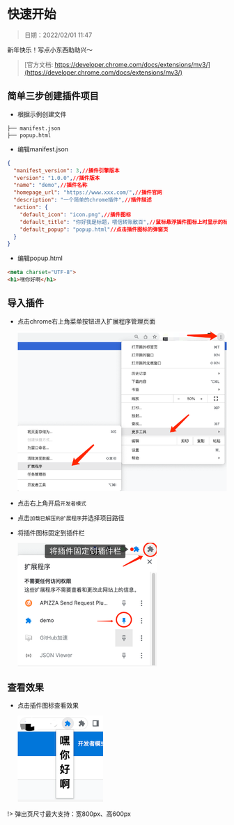 # 快速开始

> 日期：2022/02/01 11:47 

新年快乐！写点小东西助助兴～

> [官方文档: https://developer.chrome.com/docs/extensions/mv3/](https://developer.chrome.com/docs/extensions/mv3/)

## 简单三步创建插件项目

- 根据示例创建文件
```
├── manifest.json
├── popup.html
```
- 编辑manifest.json
```json
{
  "manifest_version": 3,//插件引擎版本
  "version": "1.0.0",//插件版本
  "name": "demo",//插件名称
  "homepage_url": "https://www.xxx.com/",//插件官网
  "description": "一个简单的chrome插件",//插件描述
  "action": {
    "default_icon": "icon.png",//插件图标
    "default_title": "你好我是标题，喂信转账散百",//鼠标悬浮插件图标上时显示的标题
    "default_popup": "popup.html"//点击插件图标的弹窗页
  }
}
```

- 编辑popup.html

```html
<meta charset="UTF-8">
<h1>嘿你好啊</h1>
```


## 导入插件

- 点击chrome右上角菜单按钮进入扩展程序管理页面

  ![img.png](img/菜单进入.png)

- 点击右上角开启`开发者模式`

- 点击`加载已解压的扩展程序`并选择项目路径

- 将插件图标固定到插件栏
  
  ![img.png](img/固定到插件栏.png)

## 查看效果

- 点击插件图标查看效果

  ![img_1.png](img/查看效果1.png)

!> 弹出页尺寸最大支持：宽800px、高600px